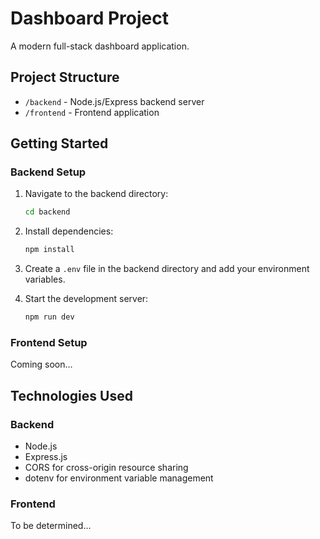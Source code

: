 # Dashboard Project

A modern full-stack dashboard application.

## Project Structure

- `/backend` - Node.js/Express backend server
- `/frontend` - Frontend application

## Getting Started

### Backend Setup

1. Navigate to the backend directory:
   ```bash
   cd backend
   ```

2. Install dependencies:
   ```bash
   npm install
   ```

3. Create a `.env` file in the backend directory and add your environment variables.

4. Start the development server:
   ```bash
   npm run dev
   ```

### Frontend Setup

Coming soon...

## Technologies Used

### Backend
- Node.js
- Express.js
- CORS for cross-origin resource sharing
- dotenv for environment variable management

### Frontend
To be determined...
